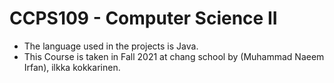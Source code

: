 # CCPS109 - Computer Science II
* The language used in the projects is Java.
* This Course is taken in Fall 2021 at chang school by (Muhammad Naeem Irfan), ilkka kokkarinen.
